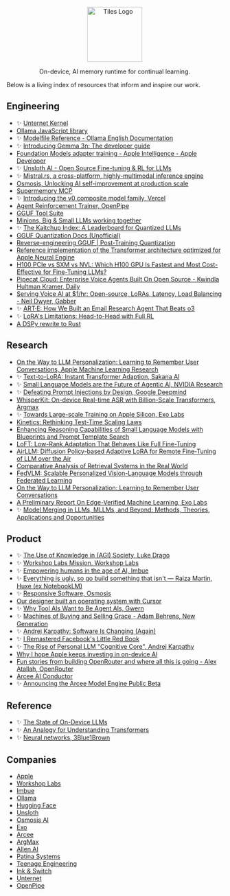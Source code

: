 <p align="center">
  <a href="https://github.com/tileshq/">
    <img src="https://avatars.githubusercontent.com/u/210493283?s=400&u=2f11fffd96608dab3c5e471f0b2ca3d51b528103&v=4" alt="Tiles Logo" width="128" />
  </a>
</p>

<p align="center">
  On-device, AI memory runtime for continual learning.
</p>

Below is a living index of resources that inform and inspire our work.

## Engineering
- ✨ [Unternet Kernel](https://github.com/unternet-co/client/tree/main/kernel)
- [Ollama JavaScript library](https://github.com/ollama/ollama-js)
- ✨ [Modelfile Reference - Ollama English Documentation](https://ollama.readthedocs.io/en/modelfile/)
- ✨ [Introducing Gemma 3n: The developer guide](https://developers.googleblog.com/en/introducing-gemma-3n-developer-guide/)
- [Foundation Models adapter training - Apple Intelligence - Apple Developer](https://developer.apple.com/apple-intelligence/foundation-models-adapter/)
- ✨ [Unsloth AI - Open Source Fine-tuning & RL for LLMs](https://unsloth.ai/)
- ✨ [Mistral.rs, a cross-platform, highly-multimodal inference engine](https://github.com/EricLBuehler/mistral.rs)
- [Osmosis, Unlocking AI self-improvement at production scale](https://osmosis.ai/)
- [Supermemory MCP](https://mcp.supermemory.ai/)
- ✨ [Introducing the v0 composite model family, Vercel](https://vercel.com/blog/v0-composite-model-family#why-does-v0-need-a-composite-model-architecture?)
- [Agent Reinforcement Trainer, OpenPipe](https://github.com/openpipe/art)
- [GGUF Tool Suite](https://github.com/Thireus/GGUF-Tool-Suite/)
- [Minions, Big & Small LLMs working together](https://github.com/HazyResearch/minions)
- ✨ [The Kaitchup Index: A Leaderboard for Quantized LLMs](https://kaitchup.substack.com/p/the-kaitchup-index)
- [GGUF Quantization Docs (Unofficial)](https://github.com/iuliaturc/gguf-docs)
- [Reverse-engineering GGUF | Post-Training Quantization](https://www.youtube.com/watch?v=vW30o4U9BFE)
- [Reference implementation of the Transformer architecture optimized for Apple Neural Engine](https://github.com/apple/ml-ane-transformers)
- [H100 PCIe vs SXM vs NVL: Which H100 GPU Is Fastest and Most Cost-Effective for Fine-Tuning LLMs?](https://kaitchup.substack.com/p/h100-pcie-vs-sxm-vs-nvl-best-single)
- [Pipecat Cloud: Enterprise Voice Agents Built On Open Source - Kwindla Hultman Kramer, Daily](https://www.youtube.com/watch?v=IA4lZjh9sTs)
- [Serving Voice AI at $1/hr: Open-source, LoRAs, Latency, Load Balancing - Neil Dwyer, Gabber](https://www.youtube.com/watch?v=rD23-VZZHOo)
- ✨ [ART·E: How We Built an Email Research Agent That Beats o3](https://openpipe.ai/blog/art-e-mail-agent)
- ✨ [LoRA's Limitations: Head-to-Head with Full RL](https://osmosis.ai/blog/lora-comparison)
- [A DSPy rewrite to Rust](https://github.com/krypticmouse/DSRs)

## Research
- [On the Way to LLM Personalization: Learning to Remember User Conversations, Apple Machine Learning Research](https://machinelearning.apple.com/research/on-the-way)
- ✨ [Text-to-LoRA: Instant Transformer Adaption, Sakana AI](https://arxiv.org/abs/2506.06105)
- ✨ [Small Language Models are the Future of Agentic AI, NVIDIA Research](https://arxiv.org/abs/2506.02153)
- ✨ [Defeating Prompt Injections by Design, Google Deepmind](https://arxiv.org/abs/2503.18813)
- [WhisperKit: On-device Real-time ASR with Billion-Scale Transformers, Argmax](https://openreview.net/attachment?id=6lC3MPFbVg&name=pdf)
- ✨ [Towards Large-scale Training on Apple Silicon, Exo Labs](https://openreview.net/pdf?id=TJjP8d5bms)
- [Kinetics: Rethinking Test-Time Scaling Laws](https://openreview.net/attachment?id=qxnJrm47Ag&name=pdf)
- [Enhancing Reasoning Capabilities of Small Language Models with Blueprints and Prompt Template Search](https://openreview.net/attachment?id=LsNstclw8Z&name=pdf)
- [LoFT: Low-Rank Adaptation That Behaves Like Full Fine-Tuning](https://arxiv.org/pdf/2505.21289)
- [AirLLM: Diffusion Policy-based Adaptive LoRA for Remote Fine-Tuning of LLM over the Air](https://arxiv.org/abs/2507.11515)
- [Comparative Analysis of Retrieval Systems in the Real World](https://arxiv.org/pdf/2405.02048)
- [FedVLM: Scalable Personalized Vision-Language Models through Federated Learning](https://arxiv.org/abs/2507.17088)
- [On the Way to LLM Personalization: Learning to Remember User Conversations](https://arxiv.org/abs/2411.13405)
- [A Preliminary Report On Edge-Verified Machine Learning, Exo Labs](https://github.com/exo-explore/evML/blob/main/A_Preliminary_Report_On_evML.pdf)
- ✨ [Model Merging in LLMs, MLLMs, and Beyond: Methods, Theories, Applications and Opportunities](https://arxiv.org/abs/2408.07666)

## Product
- ✨ [The Use of Knowledge in (AGI) Society, Luke Drago](https://lukedrago.substack.com/cp/160938645)
- ✨ [Workshop Labs Mission, Workshop Labs](https://workshoplabs.ai/)
- ✨ [Empowering humans in the age of AI, Imbue](https://imbue.com/company/vision/)
- ✨ [Everything is ugly, so go build something that isn't — Raiza Martin, Huxe (ex NotebookLM)](https://www.youtube.com/watch?v=yG5d5UaGz1M)
- ✨ [Responsive Software, Osmosis](https://osmosis.ai/blog/responsive-software)
- [Our designer built an operating system with Cursor](https://www.youtube.com/watch?v=TQhv6Wol6Ns)
- ✨ [Why Tool Als Want to Be Agent Als, Gwern](https://gwern.net/tool-ai)
- ✨ [Machines of Buying and Selling Grace - Adam Behrens, New Generation](https://www.youtube.com/watch?v=zlZz0mDF2eg)
- ✨ [Andrej Karpathy: Software Is Changing (Again)](https://www.youtube.com/watch?v=LCEmiRjPEtQ&t=2211s)
- ✨ [I Remastered Facebook's Little Red Book](https://spaccapeli.com/i-remastered-facebooks-little-red-book)
- ✨ [The Rise of Personal LLM "Cognitive Core", Andrej Karpathy](https://x.com/karpathy/status/1938626382248149433)
- [Why I hope Apple keeps investing in on-device AI](https://www.computerworld.com/article/4016798/why-i-hope-apple-keeps-investing-in-on-device-ai.html)
- [Fun stories from building OpenRouter and where all this is going - Alex Atallah, OpenRouter](https://www.youtube.com/watch?v=84Vtz2IL1Ug)
- [Arcee AI Conductor](https://models.arcee.ai/)
- ✨ [Announcing the Arcee Model Engine Public Beta](https://www.arcee.ai/blog/announcing-the-arcee-model-engine-public-beta)

## Reference 

- ✨ [The State of On-Device LLMs](https://app.getcontrast.io/register/sota-the-state-of-llms)
- ✨ [An Analogy for Understanding Transformers](https://www.lesswrong.com/posts/euam65XjigaCJQkcN/an-analogy-for-understanding-transformers)
- ✨ [Neural networks, 3Blue1Brown](https://www.youtube.com/playlist?list=PLZHQObOWTQDNU6R1_67000Dx_ZCJB-3pi)

## Companies
- [Apple](https://www.apple.com/)
- [Workshop Labs](https://workshoplabs.ai/)
- [Imbue](https://imbue.com/)
- [Ollama](https://ollama.com)
- [Hugging Face](https://huggingface.co/)
- [Unsloth](https://unsloth.ai)
- [Osmosis AI](https://osmosis.ai/)
- [Exo](https://exolabs.net/)
- [Arcee](https://www.arcee.ai/)
- [ArgMax](https://www.argmaxinc.com/)
- [Allen AI](https://allenai.org/)
- [Patina Systems](https://patinasystems.com/)
- [Teenage Engineering](https://teenage.engineering/)
- [Ink & Switch](https://www.inkandswitch.com/)
- [Unternet](https://unternet.co/)
- [OpenPipe](https://openpipe.ai/)
